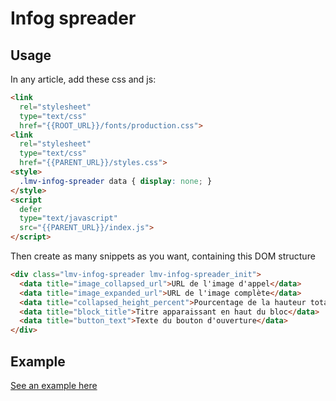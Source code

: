# Infog spreader

## Usage

In any article, add these css and js:

```html
<link
  rel="stylesheet"
  type="text/css"
  href="{{ROOT_URL}}/fonts/production.css">
<link
  rel="stylesheet"
  type="text/css"
  href="{{PARENT_URL}}/styles.css">
<style>
  .lmv-infog-spreader data { display: none; }
</style>
<script
  defer
  type="text/javascript"
  src="{{PARENT_URL}}/index.js">
</script>
```

Then create as many snippets as you want, containing this DOM structure

```html
<div class="lmv-infog-spreader lmv-infog-spreader_init">
  <data title="image_collapsed_url">URL de l'image d'appel</data>
  <data title="image_expanded_url">URL de l'image complète</data>
  <data title="collapsed_height_percent">Pourcentage de la hauteur totale quand la boite est fermée</data>
  <data title="block_title">Titre apparaissant en haut du bloc</data>
  <data title="button_text">Texte du bouton d'ouverture</data>
</div>
```

## Example
[See an example here]({{PARENT_URL}}/example.html)
